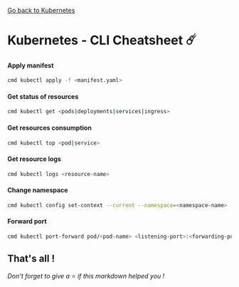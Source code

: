 [Go back to Kubernetes](https://github.com/fabien-renaud/notes/blob/master/kubernetes)

# Kubernetes - CLI Cheatsheet ☄️

#### Apply manifest

```sh
cmd	kubectl apply -f <manifest.yaml>
```

#### Get status of resources

```sh
cmd	kubectl get <pods|deployments|services|ingress>
```

#### Get resources consumption

```sh
cmd	kubectl top <pod|service>
```

#### Get resource logs

```sh
cmd	kubectl logs <resource-name>
```

#### Change namespace

```sh
cmd	kubectl config set-context --current --namespace=<namespace-name>
```

#### Forward port

```sh
cmd	kubectl port-forward pod/<pod-name> <listening-port>:<forwarding-port>
```

## That's all !

*Don't forget to give a* ⭐️ *if this markdown helped you !*
